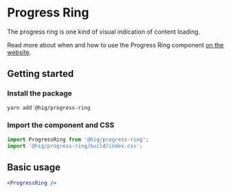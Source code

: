 # Progress Ring

The progress ring is one kind of visual indication of content loading.

Read more about when and how to use the Progress Ring component [on the website](https://hig.autodesk.com/web/components/progress-indicators).

## Getting started

### Install the package

```bash
yarn add @hig/progress-ring
```

### Import the component and CSS

```js
import ProgressRing from '@hig/progress-ring';
import '@hig/progress-ring/build/index.css';
```

## Basic usage

```jsx
<ProgressRing />
```
